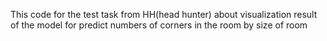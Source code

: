 This code for the test task from HH(head hunter) about visualization result of the model for predict numbers of corners in the room by size of room
